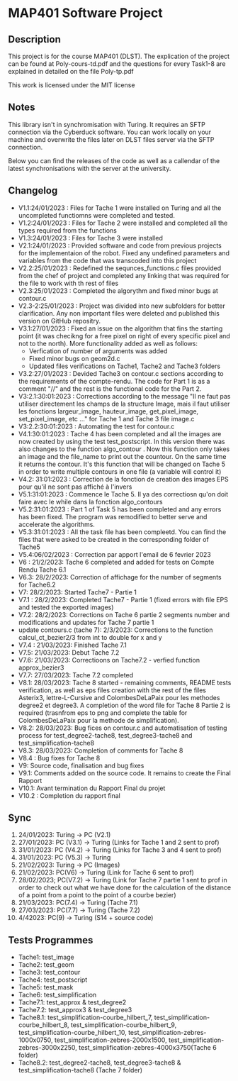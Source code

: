 # MAP401 Software Project

## Description

This project is for the course MAP401 (DLST). The explication of the project can be found at Poly-cours-td.pdf and the questions for every Task1-8 are explained in detailed on the file Poly-tp.pdf

This work is licensed under the MIT license

## Notes

This library isn't in synchromisation with Turing. It requires an SFTP connection via the Cyberduck software. You can work locally on your machine and overwrite the files later on DLST files server via the SFTP connection.

Below you can find the releases of the code as well as a callendar of the latest synchronisations with the server at the university.

## Changelog

* V1.1:24/01/2023 : Files for Tache 1 were installed on Turing and all the uncompleted functiomns were completed and tested.
* V1.2:24/01/2023 : Files for Tache 2 were installed and completed all the types required from the functions
* V1.3:24/01/2023 : Files for Tache 3 were installed
* V2.1:24/01/2023 : Provided software and code from previous projects for the implementaion of the robot. Fixed any undefined parameters and variables from the code that was transcoded into this project
* V2.2:25/01/2023 : Redefined the sequnces_functions.c files provided from the chef of project and completed any linking that was required for the file to work with th rest of files
* V2.3:25/01/2023 : Completed the algorythm and fixed minor bugs at contour.c
* V2.3-2:25/01/2023 : Project was divided into new subfolders for better clarification. Any non important files were deleted and published this version on GitHub repositry.
* V3.1:27/01/2023 : Fixed an issue on the algorithm that fins the starting point (it was checikng for a free pixel on right of every specific pixel and not to the north). More functionality added as well as follows:
  * Verfication of number of arguments was added
  * Fixed minor bugs on geom2d.c
  * Updated files verifications on Tache1, Tache2 and Tache3 folders
* V3.2:27/01/2023 : Devided Tache3 on contour.c sections according to the requirements of the compte-rendu. The code for Part 1 is as a comment "//" and the rest is the functional code for the Part 2.
* V3:2.1:30:01:2023 : Corrections according to the message "Il ne faut pas utiliser directement les champs de la structure Image, mais il faut utiliser les fonctions largeur_image, hauteur_image, get_pixel_image, set_pixel_image, etc ..." for Tache 1 and Tache 3 file image.c
* V3:2.2:30:01:2023 : Automating the test for contour.c
* V4.1:30:01:2023 : Tache 4 has been completed and all the images are now created by using the test test_postscript. In this version there was also changes to the function algo_contour . Now this function only takes an image and the file_name to print out the countour. On the same time it returns the contour. It's this function that will be changed on Tache 5 in order to write multiple contours in one file (a variable will control it)
* V4.2: 31:01:2023 : Correction de la fonction de creation des images EPS pour qu'il ne sont pas affiché à l'invers
* V5.1:31:01:2023 : Commence le Tache 5. Il ya des correctiosn qu'on doit faire avec le while dans la fonction algo_contours
* V5.2:31:01:2023 : Part 1 of Task 5 has been completed and any errors has been fixed. The program was remodified to better serve and accelerate the algorithms.
* V5.3:31:01:2023 : All the task file has been compleetd. You can find the files that were asked to be created in the corresponding folder of Tache5
* V5.4:06/02/2023 : Correction par apport l'email de 6 fevrier 2023
* V6 : 21/2/2023: Tache 6 completed and added for tests on Compte Rendu Tache 6.1
* V6.3: 28/2/2023: Correction of affichage for the number of segments for Tache6.2
* V7: 28/2/2023: Started Tache7 - Partie 1
* V7.1 : 28/2/2023: Completed Tache7 - Partie 1 (fixed errors with file EPS and tested the exported images)
* V7.2: 28/2/2023: Corrections on Tache 6 partie 2 segments number and modifications and updates for Tache 7 partie 1
* update contours.c (tache 7): 2/3/2023: Corrections to the function calcul_ct_bezier2/3 from int to double for x and y
* V7.4 : 21/03/2023: Finished Tache 7.1
* V7.5: 21/03/2023: Debut Tache 7.2
* V7.6: 21/03/2023: Correctioons on Tache7.2 - verfied function approx_bezier3
* V7.7: 27/03/2023: Tache 7.2 completed
* V8.1: 28/03/2023: Tache 8 started - remaining comments, README tests verification, as well as eps files creation with the rest of the files Asterix3, lettre-L-Cursive and ColombesDeLaPaix pour les methodes degree2 et degree3. A completion of the word file for Tache 8 Partie 2 is required (trasnfrom eps to png and complete the table for ColombesDeLaPaix pour la methode de simplification).
* V8.2: 28/03/2023: Bug fices on contour.c and automatisation of testing process for test_degree2-tache8, test_degree3-tache8 and test_simplification-tache8
* V8.3: 28/03/2023: Completion of comments for Tache 8
* V8.4 : Bug fixes for Tache 8
* V9: Source code, finalisation and bug fixes
* V9.1: Comments added on the source code. It remains to create the Final Rapport
* V10.1: Avant termination du Rapport Final du projet
* V10.2 : Completion du rapport final

## Sync

1. 24/01/2023: Turing -> PC (V2.1)
2. 27/01/2023: PC (V3.1) -> Turing (Links for Tache 1 and 2 sent to prof)
3. 31/01/2023: PC (V4.2) -> Turing (Links for Tache 3 and 4 sent to prof)
4. 31/01/2023: PC (V5.3) -> Turing
5. 21/02/2023: Turing -> PC (Images)
6. 21/02/2023: PC(V6) -> Turing (Link for Tache 6 sent to prof)
7. 28/02/2023; PC(V7.2) -> Turing (Link for Tache 7 partie 1 sent to prof in order to check out what we have done for the calculation of the distance of a point from a point to the point of a courbe bezier)
8. 21/03/2023: PC(7.4) -> Turing (Tache 7.1)
9. 27/03/2023: PC(7.7) -> Turing (Tache 7.2)
10. 4/42023: PC(9) -> Turing (S14 + source code)

## Tests Programmes

* Tache1: test_image
* Tache2: test_geom
* Tache3: test_contour
* Tache4: test_postscript
* Tache5: test_mask
* Tache6: test_simplification
* Tache7.1: test_approx & test_degree2
* Tache7.2: test_approx3 & test_degree3
* Tache8.1: test_simplification-courbe_hilbert_7, test_simplification-courbe_hilbert_8, test_simplification-courbe_hilbert_9, test_simplification-courbe_hilbert_10, test_simplification-zebres-1000x0750, test_simplification-zebres-2000x1500, test_simplification-zebres-3000x2250, test_simplification-zebres-4000x3750(Tache 6 folder)
* Tache8.2: test_degree2-tache8, test_degree3-tache8 & test_simplification-tache8 (Tache 7 folder)

